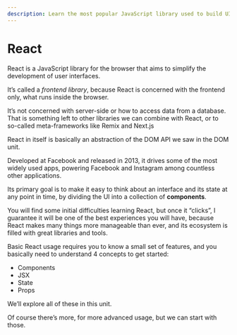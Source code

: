 ```yaml
---
description: Learn the most popular JavaScript library used to build UIs
---
```


# React

React is a JavaScript library for the browser that aims to simplify the development of user interfaces.

It’s called a _frontend library_, because React is concerned with the frontend only, what runs inside the browser.

It’s not concerned with server-side or how to access data from a database. That is something left to other libraries we can combine with React, or to so-called meta-frameworks like Remix and Next.js

React in itself is basically an abstraction of the DOM API we saw in the DOM unit.

Developed at Facebook and released in 2013, it drives some of the most widely used apps, powering Facebook and Instagram among countless other applications.

Its primary goal is to make it easy to think about an interface and its state at any point in time, by dividing the UI into a collection of **components**.

You will find some initial difficulties learning React, but once it “clicks”, I guarantee it will be one of the best experiences you will have, because React makes many things more manageable than ever, and its ecosystem is filled with great libraries and tools.

Basic React usage requires you to know a small set of features, and you basically need to understand 4 concepts to get started:

* Components
* JSX
* State
* Props

We’ll explore all of these in this unit.

Of course there’s more, for more advanced usage, but we can start with those.
